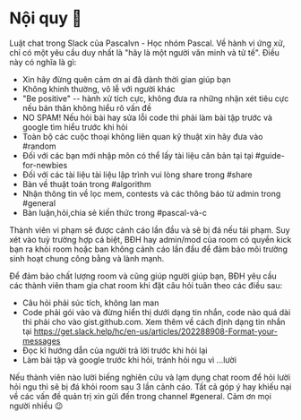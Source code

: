 # Nội quy :book:
Luật chat trong Slack của Pascalvn - Học nhóm Pascal.
Về hành vi ứng xử, chỉ có một yêu cầu duy nhất là "hãy là một người văn minh và tử tế". Điều này có nghĩa là gì:

* Xin hãy đừng quên cảm ơn ai đã dành thời gian giúp bạn
* Không khinh thường, vô lễ với người khác
* "Be positive" -- hành xử tích cực, không đưa ra những nhận xét tiêu cực nếu bản thân không hiểu rõ vấn đề
* NO SPAM! Nếu hỏi bài hay sửa lỗi code thì phải làm bài tập trước và google tìm hiểu trước khi hỏi 
* Toàn bộ các cuộc thoại không liên quan kỹ thuật xin hãy đưa vào #random
* Đối với các bạn mới nhập môn có thể lấy tài liệu căn bản tại tại #guide-for-newbies
* Đối với các tài liệu tài liệu lập trình vui lòng share trong #share
* Bàn về thuật toán trong #algorithm
* Nhận thông tin về lọc mem, contests và các thông báo từ admin trong #general
* Bàn luận,hỏi,chia sẻ kiến thức trong #pascal-và-c

Thành viên vi phạm sẽ được cảnh cáo lần đầu và sẽ bị đá nếu tái phạm. Suy xét vào tuỳ trường hợp cá biệt, BĐH hay admin/mod của room có quyền kick bạn ra khỏi room hoặc ban không cảnh cáo lần đầu để đảm bảo môi trường sinh hoạt chung công bằng và lành mạnh.

Để đảm bảo chất lượng room và cũng giúp người giúp bạn, BĐH yêu cầu các thành viên tham gia chat room
khi đặt câu hỏi tuân theo các điều sau:
* Câu hỏi phải súc tích, không lan man
* Code phải gói vào và đừng hiển thị dưới dạng tin nhắn, code nào quá dài thì phải cho vào gist.github.com. Xem thêm về cách định dạng tin nhắn tại https://get.slack.help/hc/en-us/articles/202288908-Format-your-messages
* Đọc kĩ hướng dẫn của người trả lời trước khi hỏi lại 
* Làm bài tập và google trước khi hỏi, tránh hỏi ngu vì ...lười

Nếu thành viên nào lười biếng nghiên cứu và lạm dụng chat room để hỏi lười hỏi ngu thì sẽ bị đá khỏi room sau 3 lần cảnh cáo.
Tất cả góp ý hay khiếu nại về các vấn đề quản trị xin gửi đến trong channel #general.
Cảm ơn mọi người nhiều :wink:


